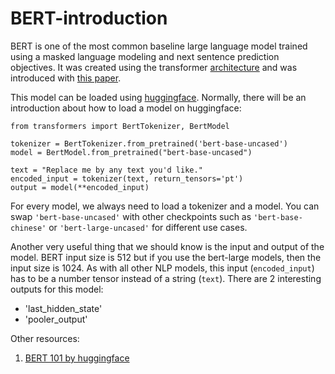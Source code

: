 # BERT-introduction

BERT is one of the most common baseline large language model trained using a masked language modeling and next sentence prediction objectives. It was created using the transformer [architecture](https://arxiv.org/abs/1706.03762) and was introduced with [this paper](https://arxiv.org/abs/1810.04805).

This model can be loaded using [huggingface](https://huggingface.co/bert-base-uncased). Normally, there will be an introduction about how to load a model on huggingface:

```
from transformers import BertTokenizer, BertModel

tokenizer = BertTokenizer.from_pretrained('bert-base-uncased')
model = BertModel.from_pretrained("bert-base-uncased")

text = "Replace me by any text you'd like."
encoded_input = tokenizer(text, return_tensors='pt')
output = model(**encoded_input)
```

For every model, we always need to load a tokenizer and a model. You can swap `'bert-base-uncased'` with other checkpoints such as `'bert-base-chinese'` or `'bert-large-uncased'` for different use cases.

Another very useful thing that we should know is the input and output of the model. BERT input size is 512 but if you use the bert-large models, then the input size is 1024. As with all other NLP models, this input (`encoded_input`) has to be a number tensor instead of a string (`text`). There are 2 interesting outputs for this model:
  - 'last_hidden_state'
  - 'pooler_output'


Other resources:
1. [BERT 101 by huggingface](https://huggingface.co/blog/bert-101)
